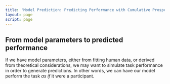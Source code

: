 ```yaml
---
title: 'Model Prediction: Predicting Performance with Cumulative Prospect Theory'
layout: page
script: page
---
```


## From model parameters to predicted performance

If we have model parameters, either from fitting human data, or derived from theoretical
considerations, we may want to simulate task performance in order to generate predictions.
In other words, we can have our model perform the task *as if* it were a participant.

<cpt-example-model alpha="0.9" lambda="2" gamma="0.75">
  <prospectable-control trials="10" run pause reset></prospectable-control>
  <risky-task trials="10"></risky-task>
  <cpt-probability interactive></cpt-probability>
  <cpt-value interactive></cpt-value>
  <risky-response trial feedback="outcome" payoff="both"></risky-response>
  <decision-space updateable point="rest" alpha="1" lambda="1" gamma="1"></decision-space>
</cpt-example-model>
